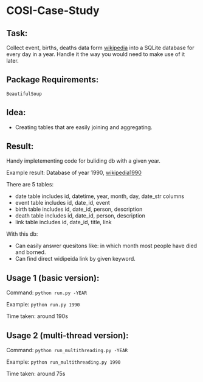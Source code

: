# COSI-Case-Study

## Task: 
Collect event, births, deaths data form [wikipedia](https://en.wikipedia.org/wiki/September_10) into a SQLite database for every day in a year. Handle it the way you would need to make use of it later.

## Package Requirements: 
```BeautifulSoup```

## Idea:
 * Creating tables that are easily joining and aggregating.

## Result:
Handy impletementing code for buliding db with a given year.

Example result: Database of year 1990, [wikipedia1990](https://github.com/hsiehkl/COSI-Case-Study/blob/master/wikipedia1990.db)

There are 5 tables:
* date table includes id, datetime, year, month, day, date_str columns
* event table includes id, date_id, event
* birth table includes id, date_id, person, description
* death table includes id, date_id, person, description
* link table includes id, date_id, title, link

With this db:
* Can easily answer quesitons like: in which month most people have died and borned.
* Can find direct widipeida link by given keyword.

## Usage 1 (basic version):
Command: ```python run.py -YEAR```

Example: ```python run.py 1990```

Time taken: around 190s

## Usage 2 (multi-thread version):
Command: ```python run_multithreading.py -YEAR```

Example: ```python run_multithreading.py 1990```

Time taken: around 75s
